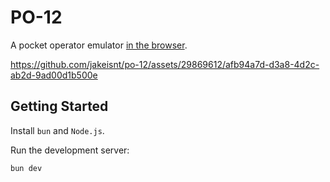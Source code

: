 # PO-12

A pocket operator emulator [in the browser](https://po-12.jake.kitchen).

https://github.com/jakeisnt/po-12/assets/29869612/afb94a7d-d3a8-4d2c-ab2d-9ad00d1b500e

## Getting Started

Install `bun` and `Node.js`. 

Run the development server:

```bash
bun dev
```
